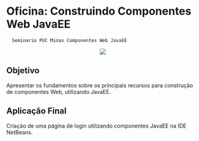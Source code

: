 # Oficina: Construindo Componentes Web JavaEE
      Seminario PUC Minas Componentes Web JavaEE

<p align="center">
  <img src="https://i.ibb.co/KLyKC0n/Apache-Net-Beans.png">
</p>

## Objetivo
Apresentar os fundamentos sobre os principais recursos para construção de componentes Web, utilizando JavaEE.
## Aplicação Final 
Criação de uma página de login utilizando componentes JavaEE na IDE NetBeans.
